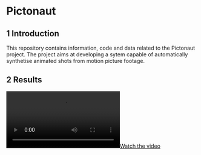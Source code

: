 # Pictonaut

## 1 Introduction

This repository contains information, code and data related to the Pictonaut project. The project aims at developing a sytem capable of  automatically synthetise animated shots from motion picture footage. 



## 2 Results

[![Watch the video](./data/topgun/result_dual.mp4)](./data/topgun/result_dual.png)

